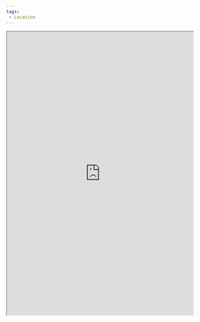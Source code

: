 ```yaml
---
tags:
 - Location
---
```


<iframe src="https://watabou.github.io/city-generator/?size=15&seed=6150364240445&name=Hayfield&population=1585&citadel=1&urban_castle=0&plaza=0&temple=0&walls=0&shantytown=0&coast=0&river=0&greens=0&hub=1" style='max-width:100%;aspect-ratio:1/1;' width="768" height="768" />

# Hayfield

Hayfield is a small town in the north-eastern [[Alkhara Desert]]. It marks the end of the road leading out of the [[Western Horn]] into the desert and is a common stopping point for traders and travellers.

## Buildings

### Trader's Hall

<iframe src="https://watabou.github.io/dwellings/?seed=6150364240450&tags=tall&plan=8EFFF&w=4&h=5" style='max-width:100%;aspect-ratio:1/1;' width="768" height="768" />